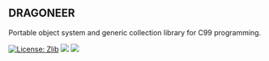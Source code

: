 DRAGONEER
---------
Portable object system and generic collection library for C99 programming.

[![License: Zlib](https://img.shields.io/badge/License-Zlib-lightgrey.svg)](https://opensource.org/licenses/Zlib)
![](https://github.com/hvhvdevdev/dragoneer/actions/workflows/msvc.yml/badge.svg)
![](https://github.com/hvhvdevdev/dragoneer/actions/workflows/clang-ubuntu.yml/badge.svg)

